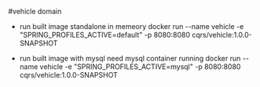 #vehicle domain

* run built image standalone in memeory
docker run --name vehicle -e "SPRING_PROFILES_ACTIVE=default" -p 8080:8080 cqrs/vehicle:1.0.0-SNAPSHOT

* run built image with mysql need mysql container running
docker run --name vehicle -e "SPRING_PROFILES_ACTIVE=mysql" -p 8080:8080 cqrs/vehicle:1.0.0-SNAPSHOT